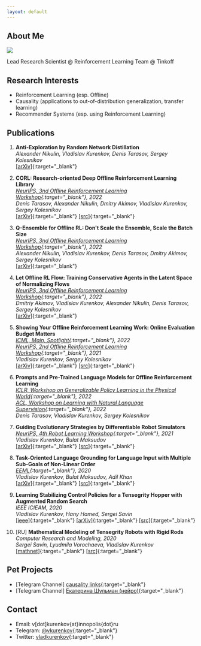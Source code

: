 ```yaml
---
layout: default
---
```


## About Me

<img class="profile-picture" src="avatar.png">

Lead Research Scientist @ Reinforcement Learning Team @ Tinkoff

## Research Interests

- Reinforcement Learning (esp. Offline)
- Causality (applications to out-of-distribution generalization, transfer learning)
- Recommender Systems (esp. using Reinforcement Learning)

## Publications
1. **Anti-Exploration by Random Network Distillation**   
*Alexander Nikulin, Vladislav Kurenkov, Denis Tarasov, Sergey Kolesnikov*  
[[arXiv]]([https://arxiv.org/abs/2211.11096](https://arxiv.org/abs/2301.13616)){:target="_blank"}

1. **CORL: Research-oriented Deep Offline Reinforcement Learning Library**   
*[NeurIPS, 3nd Offline Reinforcement Learning Workshop](https://offline-rl-neurips.github.io/2022/index.html){:target="_blank"}, 2022*  
*Denis Tarasov, Alexander Nikulin, Dmitry Akimov, Vladislav Kurenkov, Sergey Kolesnikov*  
[[arXiv]]([https://arxiv.org/abs/2211.11096](https://arxiv.org/abs/2210.07105)){:target="_blank"} [[src]]([https://github.com/vkurenkov/guided-es-by-differentiable-simulators](https://github.com/tinkoff-ai/CORL)){:target="_blank"}

1. **Q-Ensemble for Offline RL: Don't Scale the Ensemble, Scale the Batch Size**   
*[NeurIPS, 3nd Offline Reinforcement Learning Workshop](https://offline-rl-neurips.github.io/2022/index.html){:target="_blank"}, 2022*  
*Alexander Nikulin, Vladislav Kurenkov, Denis Tarasov, Dmitry Akimov, Sergey Kolesnikov*  
[[arXiv]](https://arxiv.org/abs/2211.11096){:target="_blank"}

1. **Let Offline RL Flow: Training Conservative Agents in the Latent Space of Normalizing Flows**   
*[NeurIPS, 3nd Offline Reinforcement Learning Workshop](https://offline-rl-neurips.github.io/2022/index.html){:target="_blank"}, 2022*  
*Dmitriy Akimov, Vladislav Kurenkov, Alexander Nikulin, Denis Tarasov, Sergey Kolesnikov*  
[[arXiv]](https://arxiv.org/abs/2110.04156){:target="_blank"}

1. **Showing Your Offline Reinforcement Learning Work: Online Evaluation Budget Matters**   
*[ICML, Main, Spotlight](https://proceedings.mlr.press/v162/kurenkov22a.html){:target="_blank"}, 2022*       
*[NeurIPS, 2nd Offline Reinforcement Learning Workshop](https://offline-rl-neurips.github.io/2021/index.html){:target="_blank"}, 2021*  
*Vladislav Kurenkov, Sergey Kolesnikov*  
[[arXiv]](https://arxiv.org/abs/2110.04156){:target="_blank"} [[src]](https://github.com/tinkoff-ai/eop){:target="_blank"}

1. **Prompts and Pre-Trained Language Models for Offline Reinforcement Learning**   
*[ICLR, Workshop on Generalizable Policy Learning in the Physical World](https://ai-workshops.github.io/generalizable-policy-learning-in-the-physical-world/){:target="_blank"}, 2022*   
*[ACL, Workshop on Learning with Natural Language Supervision](https://sites.google.com/princeton.edu/nl-supervision/home?authuser=0){:target="_blank"}, 2022*   
*Denis Tarasov, Vladislav Kurenkov, Sergey Kolesnikov*

1. **Guiding Evolutionary Strategies by Differentiable Robot Simulators**  
*[NeurIPS, 4th Robot Learning Workshop](http://www.robot-learning.ml/2021/){:target="_blank"}, 2021*  
*Vladislav Kurenkov, Bulat Maksudov*  
[[arXiv]](https://arxiv.org/abs/2110.00438){:target="_blank"} [[src]](https://github.com/vkurenkov/guided-es-by-differentiable-simulators){:target="_blank"}

1. **Task-Oriented Language Grounding for Language Input with Multiple Sub-Goals of Non-Linear Order**  
*[EEML](https://www.eeml.eu/){:target="_blank"}, 2020*  
*Vladislav Kurenkov, Bulat Maksudov, Adil Khan*  
[[arXiv]](https://arxiv.org/abs/1910.12354){:target="_blank"} [[src]](https://github.com/vkurenkov/language-grounding-multigoal){:target="_blank"}

1. **Learning Stabilizing Control Policies for a Tensegrity Hopper with Augmented Random Search**  
*IEEE ICIEAM, 2020*  
*Vladislav Kurenkov, Hany Hamed, Sergei Savin*  
 [[ieee]](https://ieeexplore.ieee.org/document/9111973/){:target="_blank"} [[arXiv]](https://arxiv.org/abs/2004.02641){:target="_blank"} [[src]](https://github.com/hany606/tensegrity-vertical-stability){:target="_blank"}

1. [RU] **Mathematical Modeling of Tensegrity Robots with Rigid Rods**  
*Computer Research and Modeling, 2020*  
*Sergei Savin, Lyudmila Vorochaeva, Vladislav Kurenkov*  
[[mathnet]](http://www.mathnet.ru/php/archive.phtml?wshow=paper&jrnid=crm&paperid=819&option_lang=eng){:target="_blank"} [[src]](https://github.com/vkurenkov/tensegrity/){:target="_blank"}

## Pet Projects

* [Telegram Channel] [causality links](https://t.me/causality_links){:target="_blank"}
* [Telegram Channel] [Екатерина Шульман (нейро)](https://t.me/eschulmann_neuro){:target="_blank"}

## Contact

* Email: v[dot]kurenkov{at}innopolis{dot}ru
* Telegram: [@vkurenkov](https://t.me/vkurenkov){:target="_blank"}
* Twitter: [vladkurenkov](https://twitter.com/vladkurenkov){:target="_blank"}
